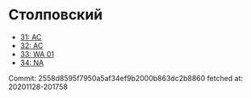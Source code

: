 # Столповский
- [31: AC](31.md)
- [32: AC](32.md)
- [33: WA 01](33.md)
- [34: NA](34.md)

Commit: 2558d8595f7950a5af34ef9b2000b863dc2b8860
 fetched at: 20201128-201758
